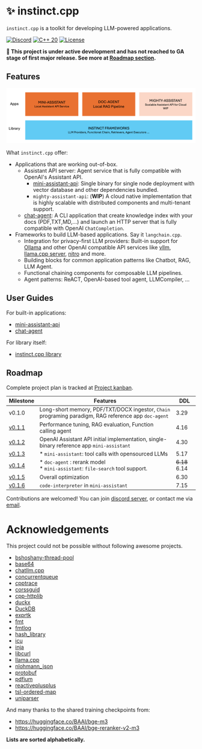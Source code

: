 # ✨ instinct.cpp

`instinct.cpp` is a toolkit for developing LLM-powered applications.

[![Discord](https://img.shields.io/badge/Discord%20Chat-purple?style=flat-square&logo=discord&logoColor=white&link=https%3A%2F%2Fdiscord.gg%2jnyqY9sbC)](https://discord.gg/2jnyqY9sbC)   [![C++ 20](https://img.shields.io/badge/C%2B%2B-20-blue?style=flat-square&link=https%3A%2F%2Fen.wikipedia.org%2Fwiki%2FC%252B%252B20)](https://en.wikipedia.org/wiki/C%2B%2B20)    [![License](https://img.shields.io/badge/Apache%20License-2.0-green?style=flat-square&logo=Apache&link=.%2FLICENSE)](./LICENSE)

**🚨 This project is under active development and has not reached to GA stage of first major release. See more at [Roadmap section](#roadmap).**

## Features

![Components of instinct.cpp](docs/components.png)

What `instinct.cpp` offer:

* Applications that are working out-of-box.
  * Assistant API server: Agent service that is fully compatible with OpenAI's Assistant API.
    * [mini-assistant-api](./modules/instinct-examples/mini-assistant): Single binary for single node deployment with vector database and other dependencies bundled. 
    * `mighty-assistant-api`: (**WIP**) A cloud native implementation that is highly scalable with distributed components and multi-tenant support.  
  * [chat-agent](./modules/instinct-examples/doc-agent): A CLI application that create knowledge index with your docs (PDF,TXT,MD,...) and launch an HTTP server that is fully compatible with OpenAI `ChatCompletion`.
* Frameworks to build LLM-based applications. Say it `langchain.cpp`.   
  * Integration for privacy-first LLM providers: Built-in support for [Ollama](https://ollama.com/) and other OpenAI compatible API services like [vllm](https://vllm.readthedocs.io/en/latest/), [llama.cpp server](https://github.com/ggerganov/llama.cpp/blob/master/examples/server/README.md), [nitro](https://nitro.jan.ai/) and more.
  * Building blocks for common application patterns like Chatbot, RAG, LLM Agent.
  * Functional chaining components for composable LLM pipelines.
  * Agent patterns: ReACT, OpenAI-based tool agent, LLMCompiler, ...

## User Guides

For built-in applications:

* [mini-assistant-api](./modules/instinct-examples/mini-assistant)
* [chat-agent](./modules/instinct-examples/doc-agent)

For library itself:

* [instinct.cpp library](./docs/library.md)


## Roadmap

Complete project plan is tracked at [Project kanban](https://github.com/users/RobinQu/projects/1/views/1).

| Milestone                                                    | Features                                                     | DDL           |
|--------------------------------------------------------------|--------------------------------------------------------------|---------------|
| v0.1.0                                                       | Long-short memory, PDF/TXT/DOCX ingestor, `Chain` programing paradigm, RAG reference app `doc-agent` | 3.29          |
| [v0.1.1](https://github.com/RobinQu/instinct.cpp/milestone/1) | Performance tuning, RAG evaluation,  Function calling agent  | 4.16          |
| [v0.1.2](https://github.com/RobinQu/instinct.cpp/milestone/2) | OpenAI Assistant API initial implementation, single-binary reference app `mini-assistant` | 4.30          |
| [v0.1.3](https://github.com/RobinQu/instinct.cpp/releases/tag/v0.1.3) | * `mini-assistant`:  tool calls with opensourced LLMs<br>    | 5.17          |
| [v0.1.4](https://github.com/RobinQu/instinct.cpp/milestone/4) | * `doc-agent` : rerank model<br>* `mini-assistant`: `file-search` tool support. | ~~6.18~~ 6.14 |
| [v0.1.5](https://github.com/RobinQu/instinct.cpp/milestone/5) | Overall optimization                                         | 6.30          |
| [v0.1.6](https://github.com/RobinQu/instinct.cpp/milestone/6) | `code-interpreter` in `mini-assistant`                       | 7.15          |


Contributions are welcomed! You can join [discord server](https://discord.gg/2jnyqY9sbC), or contact me via [email](mailto:robinqu@gmail.com).


# Acknowledgements

This project could not be possible without following awesome projects.

* [bshoshany-thread-pool](https://github.com/bshoshany/thread-pool)
* [base64](https://github.com/aklomp/base64)
* [chatllm.cpp](https://github.com/foldl/chatllm.cpp)
* [concurrentqueue](https://github.com/cameron314/concurrentqueue)
* [cpptrace](https://github.com/jeremy-rifkin/cpptrace)
* [corssguid](https://github.com/graeme-hill/crossguid)
* [cpp-httplib](https://github.com/yhirose/cpp-httplib)
* [duckx](https://github.com/amiremohamadi/DuckX)
* [DuckDB](https://duckdb.org/)
* [exprtk](https://github.com/ArashPartow/exprtk)
* [fmt](https://github.com/fmtlib/fmt)
* [fmtlog](https://github.com/MengRao/fmtlog)
* [hash_library](https://github.com/stbrumme/hash-library)
* [icu](https://github.com/unicode-org/icu/)
* [inja](https://github.com/pantor/inja)
* [libcurl](https://curl.se/libcurl/c/)
* [llama.cpp](https://github.com/ggerganov/llama.cpp/)
* [nlohmann_json](https://github.com/nlohmann/json)
* [protobuf](https://github.com/protocolbuffers/protobuf)
* [pdfium](https://pdfium.googlesource.com/pdfium)
* [reactiveplusplus](https://github.com/victimsnino/ReactivePlusPlus)
* [tsl-ordered-map](https://github.com/Tessil/ordered-map)
* [uniparser](https://uriparser.github.io/)


And many thanks to the shared training checkpoints from:

* https://huggingface.co/BAAI/bge-m3
* https://huggingface.co/BAAI/bge-reranker-v2-m3

**Lists are sorted alphabetically.**